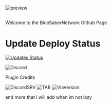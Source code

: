 ![preview](https://cdn.discordapp.com/attachments/646520646700105742/986097473095356456/BlueSaberNetwork_Trimmed.png)
##
Welcome to the BlueSaberNetwork Github Page

# Update Deploy Status
[![Updates Status](https://github.com/BlueSaber4321/BlueSaberNetworkBackends/actions/workflows/main.yml/badge.svg)](https://github.com/BlueSaber4321/BlueSaberNetworkBackends/actions/workflows/main.yml)

![Discord](https://img.shields.io/badge/Discord-Click%20to%20Join-blue?style=for-the-badge&link=https://discord.saber.blue)

Plugin Credits

![DiscordSRV](https://img.shields.io/badge/DiscordSRV-GitHub-blue?style=for-the-badge&link=https://github.com/DiscordSRV/DiscordSRV)
![TAB](https://img.shields.io/badge/TAB-GitHub-orange?style=for-the-badge&link=https://github.com/NEZNAMY/TAB)
![ViaVersion](https://img.shields.io/badge/ViaVersion-GitHub-9cf?style=for-the-badge&link=https://github.com/ViaVersion/ViaVersion)

and more that i will add when im not lazy
